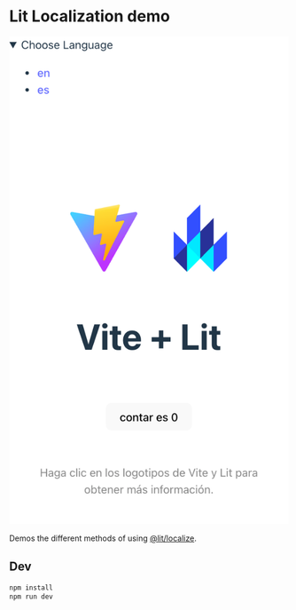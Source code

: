 # Lit Localization demo

![](./public/screenshot.png)

Demos the different methods of using [@lit/localize](https://lit.dev/docs/localization/overview/).


## Dev

```
npm install
npm run dev
```
